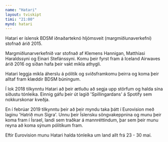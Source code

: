```yaml
---
name: "Hatari"
layout: tviskipt
timi: "21:00"
mynd: hatari
---
```


Hatari er íslensk BDSM iðnaðarteknó hljómsveit (margmiðlunaverkefni) stofnað árið 2015. 

Margmiðlunarverkefnið var stofnað af Klemens Hannigan, Matthíasi Haraldssyni og Einari Stefánssyni. Komu þeir fyrst fram á Iceland Airwaves árið 2016 og síðan hafa þeir vakt mikla athygli.

Hatari leggja mikla áherslu á pólitík og sviðsframkomu þeirra og koma þeir alltaf fram klæddir BDSM búningum.

Í lok 2018 tilkynntu Hatari að þeir ætluðu að segja upp störfum og halda sína síðustu tónleika. Einnig gáfu þeir út lagið 'Spillingardans' á Spotify sem nokkurskonar kveðja.

En í febrúar 2019 tilkynntu þeir að þeir myndu taka þátt í Eurovision með laginu 'Hatrið mun Sigra'. Unnu þeir Íslensku söngvakeppnina og munu þeir koma fram í Ísrael, landi sem traðkar á mannréttindum, þar sem þeir munu reyna að koma sýnum pólitíkum fram.

Eftir Eurovision munu Hatari halda tónleika um land allt frá 23 - 30 maí.